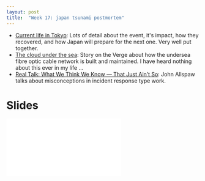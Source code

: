 ```yaml
---
layout: post
title:  "Week 17: japan tsunami postmortem"
---
```


* [Current life in Tokyo](https://www.ausnog.net/sites/default/files/ausnog-05/presentations/ausnog-05-d01p03-tomoya-yoshida-ntt.pdf): Lots of detail about the event, it's impact, how they recovered, and how Japan will prepare for the next one. Very well put together.
* [The cloud under the sea](https://www.theverge.com/c/24070570/internet-cables-undersea-deep-repair-ships): Story on the Verge about how the undersea fibre optic cable network is built and maintained. I have heard nothing about this ever in my life ...
* [Real Talk: What We Think We Know — That Just Ain’t So](https://www.usenix.org/conference/srecon24americas/presentation/allspaw): John Allspaw talks about misconceptions in incident response type work.

# Slides

![Earthquake / tsunami postmortem deck](/assets/2024/japan_march_2011_earthquake_tsunami_postmortem.pdf)
